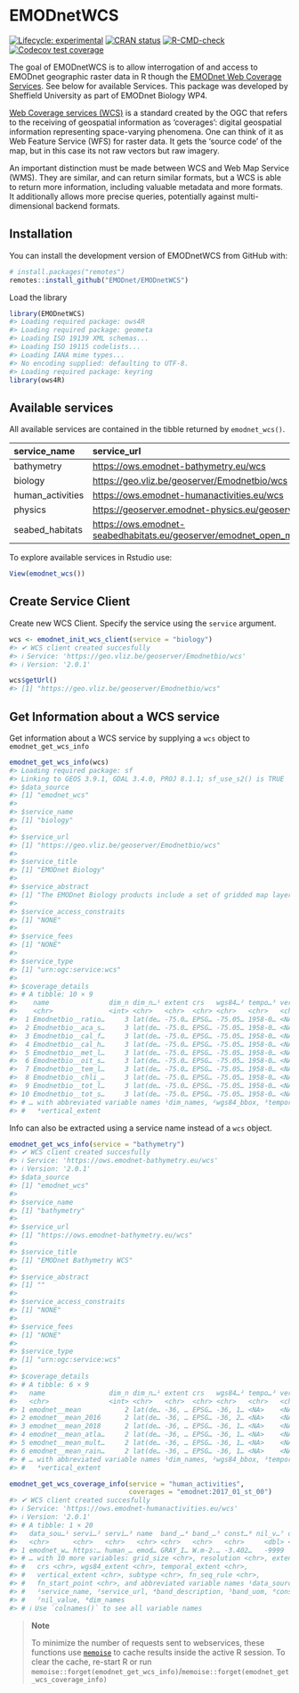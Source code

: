 
<!-- README.md is generated from README.Rmd. Please edit that file -->

# EMODnetWCS

<!-- badges: start -->

[![Lifecycle:
experimental](https://img.shields.io/badge/lifecycle-experimental-orange.svg)](https://lifecycle.r-lib.org/articles/stages.html#experimental)
[![CRAN
status](https://www.r-pkg.org/badges/version/EMODnetWCS)](https://CRAN.R-project.org/package=EMODnetWCS)
[![R-CMD-check](https://github.com/EMODnet/EMODnetWCS/actions/workflows/R-CMD-check.yaml/badge.svg)](https://github.com/EMODnet/EMODnetWCS/actions/workflows/R-CMD-check.yaml)
[![Codecov test
coverage](https://codecov.io/gh/EMODnet/EMODnetWCS/branch/main/graph/badge.svg)](https://app.codecov.io/gh/EMODnet/EMODnetWCS?branch=master)
<!-- badges: end -->

The goal of EMODnetWCS is to allow interrogation of and access to
EMODnet geographic raster data in R though the [EMODnet Web Coverage
Services](https://github.com/EMODnet/Web-Service-Documentation#web-coverage-service-wcs).
See below for available Services. This package was developed by
Sheffield University as part of EMODnet Biology WP4.

[Web Coverage services (WCS)](https://www.ogc.org/standards/wcs) is a
standard created by the OGC that refers to the receiving of geospatial
information as ‘coverages’: digital geospatial information representing
space-varying phenomena. One can think of it as Web Feature Service
(WFS) for raster data. It gets the ‘source code’ of the map, but in this
case its not raw vectors but raw imagery.

An important distinction must be made between WCS and Web Map Service
(WMS). They are similar, and can return similar formats, but a WCS is
able to return more information, including valuable metadata and more
formats. It additionally allows more precise queries, potentially
against multi-dimensional backend formats.

## Installation

You can install the development version of EMODnetWCS from GitHub with:

``` r
# install.packages("remotes")
remotes::install_github("EMODnet/EMODnetWCS")
```

Load the library

``` r
library(EMODnetWCS)
#> Loading required package: ows4R
#> Loading required package: geometa
#> Loading ISO 19139 XML schemas...
#> Loading ISO 19115 codelists...
#> Loading IANA mime types...
#> No encoding supplied: defaulting to UTF-8.
#> Loading required package: keyring
library(ows4R)
```

## Available services

All available services are contained in the tibble returned by
`emodnet_wcs()`.

| service_name     | service_url                                                                   |
|:-----------------|:------------------------------------------------------------------------------|
| bathymetry       | <https://ows.emodnet-bathymetry.eu/wcs>                                       |
| biology          | <https://geo.vliz.be/geoserver/Emodnetbio/wcs>                                |
| human_activities | <https://ows.emodnet-humanactivities.eu/wcs>                                  |
| physics          | <https://geoserver.emodnet-physics.eu/geoserver/wcs>                          |
| seabed_habitats  | <https://ows.emodnet-seabedhabitats.eu/geoserver/emodnet_open_maplibrary/wcs> |

To explore available services in Rstudio use:

``` r
View(emodnet_wcs())
```

## Create Service Client

Create new WCS Client. Specify the service using the `service` argument.

``` r
wcs <- emodnet_init_wcs_client(service = "biology")
#> ✔ WCS client created succesfully
#> ℹ Service: 'https://geo.vliz.be/geoserver/Emodnetbio/wcs'
#> ℹ Version: '2.0.1'

wcs$getUrl()
#> [1] "https://geo.vliz.be/geoserver/Emodnetbio/wcs"
```

## Get Information about a WCS service

Get information about a WCS service by supplying a `wcs` object to
`emodnet_get_wcs_info`

``` r
emodnet_get_wcs_info(wcs)
#> Loading required package: sf
#> Linking to GEOS 3.9.1, GDAL 3.4.0, PROJ 8.1.1; sf_use_s2() is TRUE
#> $data_source
#> [1] "emodnet_wcs"
#> 
#> $service_name
#> [1] "biology"
#> 
#> $service_url
#> [1] "https://geo.vliz.be/geoserver/Emodnetbio/wcs"
#> 
#> $service_title
#> [1] "EMODnet Biology"
#> 
#> $service_abstract
#> [1] "The EMODnet Biology products include a set of gridded map layers showing the average abundance of marine species for different time windows (seasonal, annual) using geospatial modelling. The spatial modelling tool used to calculate the gridded abundance maps is based on DIVA. DIVA (Data-Interpolating Variational Analysis) is a tool to create gridded data sets from discrete point measurements of the ocean. For the representation of time dynamics, it was decided to produce gridded maps for sliding time windows, e.g. combining one or more years  in one gridded map, so that relatively smooth animated GIF presentations can be produced that show the essential change over time. EMODnet Biology’s data products include the Operational Ocean Products and Services (OOPS), harvested by ICES."
#> 
#> $service_access_constraits
#> [1] "NONE"
#> 
#> $service_fees
#> [1] "NONE"
#> 
#> $service_type
#> [1] "urn:ogc:service:wcs"
#> 
#> $coverage_details
#> # A tibble: 10 × 9
#>    name               dim_n dim_n…¹ extent crs   wgs84…² tempo…³ verti…⁴ subtype
#>    <chr>              <int> <chr>   <chr>  <chr> <chr>   <chr>   <chr>   <chr>  
#>  1 Emodnetbio__ratio…     3 lat(de… -75.0… EPSG… -75.05… 1958-0… <NA>    Rectif…
#>  2 Emodnetbio__aca_s…     3 lat(de… -75.0… EPSG… -75.05… 1958-0… <NA>    Rectif…
#>  3 Emodnetbio__cal_f…     3 lat(de… -75.0… EPSG… -75.05… 1958-0… <NA>    Rectif…
#>  4 Emodnetbio__cal_h…     3 lat(de… -75.0… EPSG… -75.05… 1958-0… <NA>    Rectif…
#>  5 Emodnetbio__met_l…     3 lat(de… -75.0… EPSG… -75.05… 1958-0… <NA>    Rectif…
#>  6 Emodnetbio__oit_s…     3 lat(de… -75.0… EPSG… -75.05… 1958-0… <NA>    Rectif…
#>  7 Emodnetbio__tem_l…     3 lat(de… -75.0… EPSG… -75.05… 1958-0… <NA>    Rectif…
#>  8 Emodnetbio__chli_…     3 lat(de… -75.0… EPSG… -75.05… 1958-0… <NA>    Rectif…
#>  9 Emodnetbio__tot_l…     3 lat(de… -75.0… EPSG… -75.05… 1958-0… <NA>    Rectif…
#> 10 Emodnetbio__tot_s…     3 lat(de… -75.0… EPSG… -75.05… 1958-0… <NA>    Rectif…
#> # … with abbreviated variable names ¹​dim_names, ²​wgs84_bbox, ³​temporal_extent,
#> #   ⁴​vertical_extent
```

Info can also be extracted using a service name instead of a `wcs`
object.

``` r
emodnet_get_wcs_info(service = "bathymetry")
#> ✔ WCS client created succesfully
#> ℹ Service: 'https://ows.emodnet-bathymetry.eu/wcs'
#> ℹ Version: '2.0.1'
#> $data_source
#> [1] "emodnet_wcs"
#> 
#> $service_name
#> [1] "bathymetry"
#> 
#> $service_url
#> [1] "https://ows.emodnet-bathymetry.eu/wcs"
#> 
#> $service_title
#> [1] "EMODnet Bathymetry WCS"
#> 
#> $service_abstract
#> [1] ""
#> 
#> $service_access_constraits
#> [1] "NONE"
#> 
#> $service_fees
#> [1] "NONE"
#> 
#> $service_type
#> [1] "urn:ogc:service:wcs"
#> 
#> $coverage_details
#> # A tibble: 6 × 9
#>   name                dim_n dim_n…¹ extent crs   wgs84…² tempo…³ verti…⁴ subtype
#>   <chr>               <int> <chr>   <chr>  <chr> <chr>   <chr>   <chr>   <chr>  
#> 1 emodnet__mean           2 lat(de… -36, … EPSG… -36, 1… <NA>    <NA>    Rectif…
#> 2 emodnet__mean_2016      2 lat(de… -36, … EPSG… -36, 2… <NA>    <NA>    Rectif…
#> 3 emodnet__mean_2018      2 lat(de… -36, … EPSG… -36, 1… <NA>    <NA>    Rectif…
#> 4 emodnet__mean_atla…     2 lat(de… -36, … EPSG… -36, 1… <NA>    <NA>    Rectif…
#> 5 emodnet__mean_mult…     2 lat(de… -36, … EPSG… -36, 1… <NA>    <NA>    Rectif…
#> 6 emodnet__mean_rain…     2 lat(de… -36, … EPSG… -36, 1… <NA>    <NA>    Rectif…
#> # … with abbreviated variable names ¹​dim_names, ²​wgs84_bbox, ³​temporal_extent,
#> #   ⁴​vertical_extent
```

``` r
emodnet_get_wcs_coverage_info(service = "human_activities", 
                              coverages = "emodnet:2017_01_st_00")
#> ✔ WCS client created succesfully
#> ℹ Service: 'https://ows.emodnet-humanactivities.eu/wcs'
#> ℹ Version: '2.0.1'
#> # A tibble: 1 × 20
#>   data_sou…¹ servi…² servi…³ name  band_…⁴ band_…⁵ const…⁶ nil_v…⁷ dim_n dim_n…⁸
#>   <chr>      <chr>   <chr>   <chr> <chr>   <chr>   <chr>     <dbl> <int> <chr>  
#> 1 emodnet_w… https:… human_… emod… GRAY_I… W.m-2.… -3.402…   -9999     2 x(m):g…
#> # … with 10 more variables: grid_size <chr>, resolution <chr>, extent <chr>,
#> #   crs <chr>, wgs84_extent <chr>, temporal_extent <chr>,
#> #   vertical_extent <chr>, subtype <chr>, fn_seq_rule <chr>,
#> #   fn_start_point <chr>, and abbreviated variable names ¹​data_source,
#> #   ²​service_name, ³​service_url, ⁴​band_description, ⁵​band_uom, ⁶​constraint,
#> #   ⁷​nil_value, ⁸​dim_names
#> # ℹ Use `colnames()` to see all variable names
```

> **Note**
>
> To minimize the number of requests sent to webservices, these
> functions use [`memoise`](https://memoise.r-lib.org/) to cache results
> inside the active R session. To clear the cache, re-start R or run
> `memoise::forget(emodnet_get_wcs_info)`/`memoise::forget(emodnet_get_wcs_coverage_info)`
